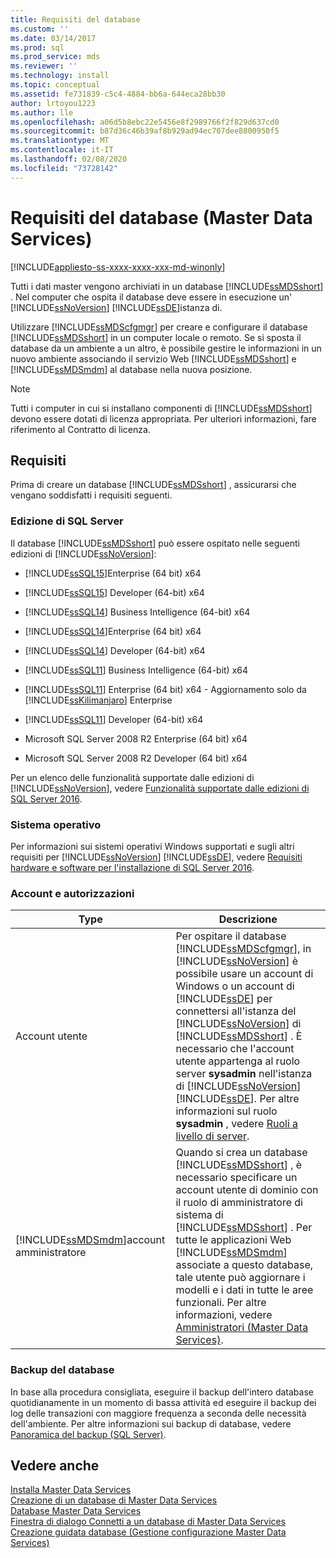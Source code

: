 ```yaml
---
title: Requisiti del database
ms.custom: ''
ms.date: 03/14/2017
ms.prod: sql
ms.prod_service: mds
ms.reviewer: ''
ms.technology: install
ms.topic: conceptual
ms.assetid: fe731839-c5c4-4884-bb6a-644eca28bb30
author: lrtoyou1223
ms.author: lle
ms.openlocfilehash: a06d5b8ebc22e5456e8f2989766f2f829d637cd0
ms.sourcegitcommit: b87d36c46b39af8b929ad94ec707dee8800950f5
ms.translationtype: MT
ms.contentlocale: it-IT
ms.lasthandoff: 02/08/2020
ms.locfileid: "73728142"
---
```

# <a name="database-requirements-master-data-services"></a>Requisiti del database (Master Data Services)

[!INCLUDE[appliesto-ss-xxxx-xxxx-xxx-md-winonly](../../includes/appliesto-ss-xxxx-xxxx-xxx-md-winonly.md)]

  Tutti i dati master vengono archiviati in un database [!INCLUDE[ssMDSshort](../../includes/ssmdsshort-md.md)] . Nel computer che ospita il database deve essere in esecuzione un' [!INCLUDE[ssNoVersion](../../includes/ssnoversion-md.md)] [!INCLUDE[ssDE](../../includes/ssde-md.md)]istanza di.  
  
 Utilizzare [!INCLUDE[ssMDScfgmgr](../../includes/ssmdscfgmgr-md.md)] per creare e configurare il database [!INCLUDE[ssMDSshort](../../includes/ssmdsshort-md.md)] in un computer locale o remoto. Se si sposta il database da un ambiente a un altro, è possibile gestire le informazioni in un nuovo ambiente associando il servizio Web [!INCLUDE[ssMDSshort](../../includes/ssmdsshort-md.md)] e [!INCLUDE[ssMDSmdm](../../includes/ssmdsmdm-md.md)] al database nella nuova posizione.  
  
> [!NOTE]  
>  Tutti i computer in cui si installano componenti di [!INCLUDE[ssMDSshort](../../includes/ssmdsshort-md.md)] devono essere dotati di licenza appropriata. Per ulteriori informazioni, fare riferimento al Contratto di licenza.  
  
## <a name="requirements"></a>Requisiti  
 Prima di creare un database [!INCLUDE[ssMDSshort](../../includes/ssmdsshort-md.md)] , assicurarsi che vengano soddisfatti i requisiti seguenti.  
  
### <a name="sql-server-edition"></a>Edizione di SQL Server  
 Il database [!INCLUDE[ssMDSshort](../../includes/ssmdsshort-md.md)] può essere ospitato nelle seguenti edizioni di [!INCLUDE[ssNoVersion](../../includes/ssnoversion-md.md)]:  
  
 
-   [!INCLUDE[ssSQL15](../../includes/sssql15-md.md)]Enterprise (64 bit) x64  
  
-   
  [!INCLUDE[ssSQL15](../../includes/sssql15-md.md)] Developer (64-bit) x64  
  
-   
  [!INCLUDE[ssSQL14](../../includes/sssql14-md.md)] Business Intelligence (64-bit) x64  
  
-   [!INCLUDE[ssSQL14](../../includes/sssql14-md.md)]Enterprise (64 bit) x64  
  
-   
  [!INCLUDE[ssSQL14](../../includes/sssql14-md.md)] Developer (64-bit) x64  
  
-   
  [!INCLUDE[ssSQL11](../../includes/sssql11-md.md)] Business Intelligence (64-bit) x64  
  
-   
  [!INCLUDE[ssSQL11](../../includes/sssql11-md.md)] Enterprise (64 bit) x64 - Aggiornamento solo da [!INCLUDE[ssKilimanjaro](../../includes/sskilimanjaro-md.md)] Enterprise  
  
-   
  [!INCLUDE[ssSQL11](../../includes/sssql11-md.md)] Developer (64-bit) x64  
  
-   Microsoft SQL Server 2008 R2 Enterprise (64 bit) x64  
  
-   Microsoft SQL Server 2008 R2 Developer (64 bit) x64  
  
 Per un elenco delle funzionalità supportate dalle edizioni di [!INCLUDE[ssNoVersion](../../includes/ssnoversion-md.md)], vedere [Funzionalità supportate dalle edizioni di SQL Server 2016](../../sql-server/editions-and-supported-features-for-sql-server-2016.md). 
  
### <a name="operating-system"></a>Sistema operativo  
 Per informazioni sui sistemi operativi Windows supportati e sugli altri requisiti per [!INCLUDE[ssNoVersion](../../includes/ssnoversion-md.md)] [!INCLUDE[ssDE](../../includes/ssde-md.md)], vedere [Requisiti hardware e software per l'installazione di SQL Server 2016](../../sql-server/install/hardware-and-software-requirements-for-installing-sql-server.md).  
  
### <a name="accounts-and-permissions"></a>Account e autorizzazioni  
  
|Type|Descrizione|  
|----------|-----------------|  
|Account utente|Per ospitare il database [!INCLUDE[ssMDScfgmgr](../../includes/ssmdscfgmgr-md.md)], in [!INCLUDE[ssNoVersion](../../includes/ssnoversion-md.md)] è possibile usare un account di Windows o un account di [!INCLUDE[ssDE](../../includes/ssde-md.md)] per connettersi all'istanza del [!INCLUDE[ssNoVersion](../../includes/ssnoversion-md.md)] di [!INCLUDE[ssMDSshort](../../includes/ssmdsshort-md.md)] . È necessario che l'account utente appartenga al ruolo server **sysadmin** nell'istanza di [!INCLUDE[ssNoVersion](../../includes/ssnoversion-md.md)] [!INCLUDE[ssDE](../../includes/ssde-md.md)]. Per altre informazioni sul ruolo **sysadmin** , vedere [Ruoli a livello di server](../../relational-databases/security/authentication-access/server-level-roles.md).|  
|[!INCLUDE[ssMDSmdm](../../includes/ssmdsmdm-md.md)]account amministratore|Quando si crea un database [!INCLUDE[ssMDSshort](../../includes/ssmdsshort-md.md)] , è necessario specificare un account utente di dominio con il ruolo di amministratore di sistema di [!INCLUDE[ssMDSshort](../../includes/ssmdsshort-md.md)] . Per tutte le applicazioni Web [!INCLUDE[ssMDSmdm](../../includes/ssmdsmdm-md.md)] associate a questo database, tale utente può aggiornare i modelli e i dati in tutte le aree funzionali. Per altre informazioni, vedere [Amministratori &#40;Master Data Services&#41;](../../master-data-services/administrators-master-data-services.md).|  
  
### <a name="database-backup"></a>Backup del database  
 In base alla procedura consigliata, eseguire il backup dell'intero database quotidianamente in un momento di bassa attività ed eseguire il backup dei log delle transazioni con maggiore frequenza a seconda delle necessità dell'ambiente. Per altre informazioni sui backup di database, vedere [Panoramica del backup &#40;SQL Server&#41;](../../relational-databases/backup-restore/backup-overview-sql-server.md).  
  
## <a name="see-also"></a>Vedere anche  
 [Installa Master Data Services](../../master-data-services/install-windows/install-master-data-services.md)   
 [Creazione di un database di Master Data Services](../../master-data-services/install-windows/create-a-master-data-services-database.md)   
 [Database Master Data Services](../../master-data-services/master-data-services-database.md)   
 [Finestra di dialogo Connetti a un database di Master Data Services](../../master-data-services/connect-to-a-master-data-services-database-dialog-box.md)   
 [Creazione guidata database &#40;Gestione configurazione Master Data Services&#41;](../../master-data-services/create-database-wizard-master-data-services-configuration-manager.md)  
  
  

